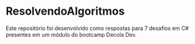 # ResolvendoAlgoritmos
Este repositório foi desenvolvido como respostas para 7 desafios em C# presentes em um módulo do bootcamp Decola Dev.
